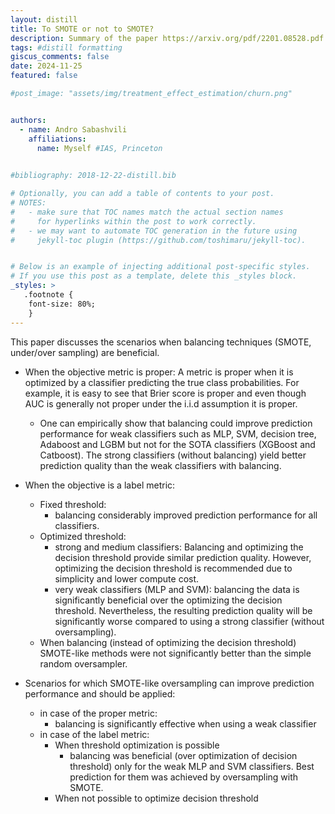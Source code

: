 ```yaml
---
layout: distill
title: To SMOTE or not to SMOTE?
description: Summary of the paper https://arxiv.org/pdf/2201.08528.pdf
tags: #distill formatting
giscus_comments: false
date: 2024-11-25
featured: false

#post_image: "assets/img/treatment_effect_estimation/churn.png"


authors:
  - name: Andro Sabashvili
    affiliations:
      name: Myself #IAS, Princeton
  

#bibliography: 2018-12-22-distill.bib

# Optionally, you can add a table of contents to your post.
# NOTES:
#   - make sure that TOC names match the actual section names
#     for hyperlinks within the post to work correctly.
#   - we may want to automate TOC generation in the future using
#     jekyll-toc plugin (https://github.com/toshimaru/jekyll-toc).


# Below is an example of injecting additional post-specific styles.
# If you use this post as a template, delete this _styles block.
_styles: >
   .footnote {
    font-size: 80%;
    }    
---
```


This paper discusses the scenarios when balancing techniques (SMOTE, under/over sampling) are beneficial.
- When the objective metric is proper: <d-footnote> A metric is proper when it is optimized by a classifier predicting the true class probabilities. For example, it is easy to see that Brier score is proper and even though AUC is generally not proper under the i.i.d assumption it is proper.</d-footnote> 
    - One can empirically show that balancing could improve prediction performance for weak classifiers such as MLP, SVM, decision tree, Adaboost and LGBM  but not for the SOTA classifiers (XGBoost and Catboost). The strong classifiers (without balancing) yield better prediction quality than the weak classifiers with balancing. 

- When the objective is a label metric:
    - Fixed threshold:
        - balancing considerably improved prediction performance for all classifiers.
    - Optimized threshold:
        - strong and medium classifiers: Balancing and optimizing the decision threshold provide similar prediction quality. However, optimizing the decision threshold is recommended due to simplicity and lower compute cost.
        - very weak classifiers (MLP and SVM): balancing the data is significantly beneficial over the optimizing the decision threshold. Nevertheless, the resulting prediction quality will be significantly worse compared to using a strong classifier (without oversampling).
    - When balancing (instead of optimizing the decision threshold) SMOTE-like methods were not significantly better than the simple random oversampler.

- Scenarios for which SMOTE-like oversampling can improve prediction performance and should be applied:
    - in case of the proper metric:
        - balancing is significantly effective when using a weak classifier 
    - in case of the label metric:
        - When threshold optimization is possible
            - balancing was beneficial (over optimization of decision threshold) only for the weak MLP and SVM classifiers. Best prediction for them was achieved by oversampling with SMOTE. 
        - When not possible to optimize decision threshold